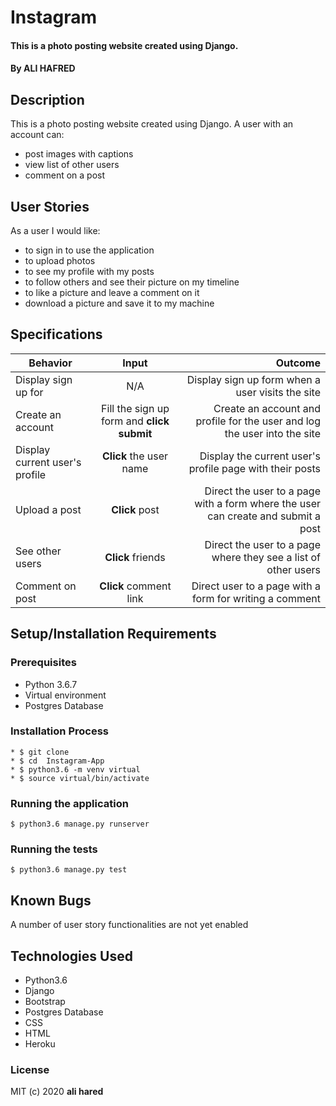 # Instagram

#### This is a photo posting website created using Django.


#### By **ALI HAFRED**

## Description
This is a photo posting website created using Django. A user with an account can:
* post images with captions
* view list of other users
* comment on a post

## User Stories
As a user I would like:
* to sign in to use the application
* to upload photos
* to see my profile with my posts
* to follow others and see their picture on my timeline
* to like a picture and leave a comment on it
* download a picture and save it to my machine

## Specifications
| Behavior        | Input           | Outcome  |
| ------------- |:-------------:| -----:|
| Display sign up for | N/A | Display sign up form when a user visits the site |
| Create an account | Fill the sign up form and **click submit** | Create an account and profile for the user and log the user into the site |
| Display current user's profile | **Click** the user name | Display the current user's profile page with their posts |
| Upload a post | **Click**  post | Direct the user to a page with a form where the user can create and submit a post |
| See other users | **Click** friends | Direct the user to a page where they see a list of other users |
| Comment on post | **Click** comment link | Direct user to a page with a form for writing a comment |

## Setup/Installation Requirements

### Prerequisites
* Python 3.6.7
* Virtual environment
* Postgres Database


### Installation Process
```
* $ git clone 
* $ cd  Instagram-App
* $ python3.6 -m venv virtual
* $ source virtual/bin/activate

```

### Running the application
```
$ python3.6 manage.py runserver
```

### Running the tests
```
$ python3.6 manage.py test
```

## Known Bugs

A number of user story functionalities are not yet enabled


## Technologies Used
- Python3.6
- Django
- Bootstrap
- Postgres Database
- CSS
- HTML
- Heroku

### License

MIT (c) 2020 **ali hared**


